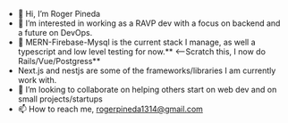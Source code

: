 - 👋 Hi, I’m Roger Pineda
- 👀 I’m interested in working as a RAVP dev with a focus on backend and a future on DevOps.
- 👀 MERN-Firebase-Mysql is the current stack I manage, as well a typescript and low level testing for now.** <--Scratch this, I now do Rails/Vue/Postgress**
- Next.js and nestjs are some of the frameworks/libraries I am currently work with. 
- 💞️ I’m looking to collaborate on helping others start on web dev and on small projects/startups
- 📫 How to reach me, rogerpineda1314@gmail.com


